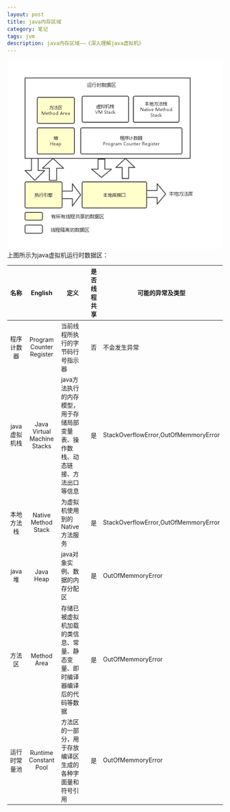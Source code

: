 ```yaml
---
layout: post
title: java内存区域
category: 笔记
tags: jvm
description: java内存区域——《深入理解java虚拟机》
---
```


![](/assets/image/web/java_vm_runtime_memmory.png)    
上图所示为java虚拟机运行时数据区：  

|名称       |English                |定义                       |是否线程共享|可能的异常及类型|
|:----------:|:-----------------------:|--------------------------|:---------:|--------------|
|程序计数器   |Program Counter Register  |当前线程所执行的字节码行号指示器      |否|不会发生异常|
|java虚拟机栈 |Java Virtual Machine Stacks|java方法执行的内存模型，用于存储局部变量表、操作数栈、动态链接、方法出口等信息|是|StackOverflowError,OutOfMemmoryError|
|本地方法栈   |Native Method Stack       |为虚拟机使用到的Native方法服务     |是|StackOverflowError,OutOfMemmoryError|
|java堆      |Java Heap                 |java对象实例、数据的内存分配区|是|OutOfMemmoryError|
|方法区       |Method Area               |存储已被虚拟机加载的类信息、常量、静态变量、即时编译器编译后的代码等数据|是|OutOfMemmoryError|
|运行时常量池  |Runtime Constant Pool    |方法区的一部分，用于存放编译区生成的各种字面量和符号引用|是|OutOfMemmoryError|
